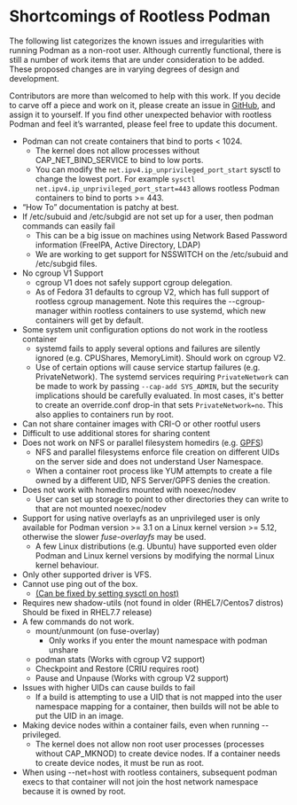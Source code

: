 # Shortcomings of Rootless Podman

The following list categorizes the known issues and irregularities with running Podman as a non-root user.  Although currently functional, there is still a number of work items that are under consideration to be added.  These proposed changes are in varying degrees of design and development.

Contributors are more than welcomed to help with this work.  If you decide to carve off a piece and work on it, please create an issue in [GitHub](https://github.com/containers/podman/issues), and assign it to yourself.  If you find other unexpected behavior with rootless Podman and feel it’s warranted, please feel free to update this document.

* Podman can not create containers that bind to ports < 1024.
  * The kernel does not allow processes without CAP_NET_BIND_SERVICE to bind to low ports.
  * You can modify the `net.ipv4.ip_unprivileged_port_start` sysctl to change the lowest port.  For example `sysctl net.ipv4.ip_unprivileged_port_start=443` allows rootless Podman containers to bind to ports >= 443.
* “How To” documentation is patchy at best.
* If /etc/subuid and /etc/subgid are not set up for a user, then podman commands
can easily fail
  * This can be a big issue on machines using Network Based Password information (FreeIPA, Active Directory, LDAP)
  * We are working to get support for NSSWITCH on the /etc/subuid and /etc/subgid files.
* No cgroup V1 Support
  * cgroup V1 does not safely support cgroup delegation.
  * As of Fedora 31 defaults to cgroup V2, which has full support of rootless cgroup management.  Note this requires the --cgroup-manager within rootless containers to use systemd, which new containers will get by default.
* Some system unit configuration options do not work in the rootless container
  * systemd fails to apply several options and failures are silently ignored (e.g. CPUShares, MemoryLimit). Should work on cgroup V2.
  * Use of certain options will cause service startup failures (e.g. PrivateNetwork).  The systemd services requiring `PrivateNetwork` can be made to work by passing `--cap-add SYS_ADMIN`, but the security implications should be carefully evaluated.  In most cases, it's better to create an override.conf drop-in that sets `PrivateNetwork=no`.  This also applies to containers run by root.
* Can not share container images with CRI-O or other rootful users
* Difficult to use additional stores for sharing content
* Does not work on NFS or parallel filesystem homedirs (e.g. [GPFS](https://www.ibm.com/support/knowledgecenter/en/SSFKCN/gpfs_welcome.html))
  * NFS and parallel filesystems enforce file creation on different UIDs on the server side and does not understand User Namespace.
  * When a container root process like YUM attempts to create a file owned by a different UID, NFS Server/GPFS denies the creation.
* Does not work with homedirs mounted with noexec/nodev
  * User can set up storage to point to other directories they can write to that are not mounted noexec/nodev
* Support for using native overlayfs as an unprivileged user is only available for Podman version >= 3.1 on a Linux kernel version >= 5.12, otherwise the slower _fuse-overlayfs_ may be used.
  * A few Linux distributions (e.g. Ubuntu) have supported even older Podman and Linux kernel versions by modifying the normal Linux kernel behaviour.
* Only other supported driver is VFS.
* Cannot use ping out of the box.
  * [(Can be fixed by setting sysctl on host)](https://github.com/containers/podman/blob/main/troubleshooting.md#5-rootless-containers-cannot-ping-hosts)
* Requires new shadow-utils (not found in older (RHEL7/Centos7 distros) Should be fixed in RHEL7.7 release)
* A few commands do not work.
  * mount/unmount (on fuse-overlay)
     * Only works if you enter the mount namespace with podman unshare
  * podman stats (Works with cgroup V2 support)
  * Checkpoint and Restore (CRIU requires root)
  * Pause and Unpause (Works with cgroup V2 support)
* Issues with higher UIDs can cause builds to fail
  * If a build is attempting to use a UID that is not mapped into the user namespace mapping for a container, then builds will not be able to put the UID in an image.
* Making device nodes within a container fails, even when running --privileged.
  * The kernel does not allow non root user processes (processes without CAP_MKNOD) to create device nodes.  If a container needs to create device nodes, it must be run as root.
* When using --net=host with rootless containers, subsequent podman execs to that container will not join the host network namespace because it is owned by root.
